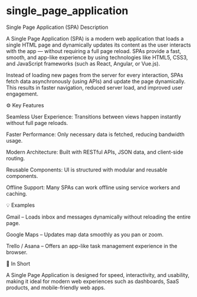 # single_page_application

Single Page Application (SPA) Description

A Single Page Application (SPA) is a modern web application that loads a single HTML page and dynamically updates its content as the user interacts with the app — without requiring a full page reload. SPAs provide a fast, smooth, and app-like experience by using technologies like HTML5, CSS3, and JavaScript frameworks (such as React, Angular, or Vue.js).

Instead of loading new pages from the server for every interaction, SPAs fetch data asynchronously (using APIs) and update the page dynamically. This results in faster navigation, reduced server load, and improved user engagement.

⚙️ Key Features

Seamless User Experience: Transitions between views happen instantly without full page reloads.

Faster Performance: Only necessary data is fetched, reducing bandwidth usage.

Modern Architecture: Built with RESTful APIs, JSON data, and client-side routing.

Reusable Components: UI is structured with modular and reusable components.

Offline Support: Many SPAs can work offline using service workers and caching.

💡 Examples

Gmail – Loads inbox and messages dynamically without reloading the entire page.
 
Google Maps – Updates map data smoothly as you pan or zoom.

Trello / Asana – Offers an app-like task management experience in the browser.

🧭 In Short

A Single Page Application is designed for speed, interactivity, and usability, making it ideal for modern web experiences such as dashboards, SaaS products, and mobile-friendly web apps.
